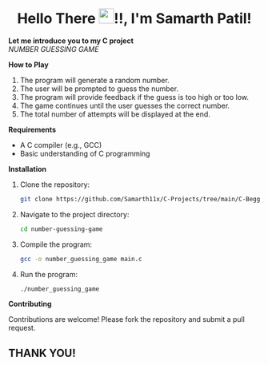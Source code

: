 <h1 align="center">Hello There <img src="https://raw.githubusercontent.com/MartinHeinz/MartinHeinz/master/wave.gif" width="30px">!!, I'm Samarth Patil!</h1>

**Let me introduce you to my C project**
<br>
*NUMBER GUESSING GAME*


**How to Play**

1. The program will generate a random number.
2. The user will be prompted to guess the number.
3. The program will provide feedback if the guess is too high or too low.
4. The game continues until the user guesses the correct number.
5. The total number of attempts will be displayed at the end.

**Requirements**

- A C compiler (e.g., GCC)
- Basic understanding of C programming

**Installation**

1. Clone the repository:
    ```sh
    git clone https://github.com/Samarth11x/C-Projects/tree/main/C-Begginner%20Projects/NUMBER%20GUESSING%20GAME
    ```
2. Navigate to the project directory:
    ```sh
    cd number-guessing-game
    ```
3. Compile the program:
    ```sh
    gcc -o number_guessing_game main.c
    ```
4. Run the program:
    ```sh
    ./number_guessing_game
    ```

**Contributing**

Contributions are welcome! Please fork the repository and submit a pull request.

## THANK YOU!
